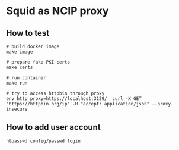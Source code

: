 # Squid as NCIP proxy

## How to test

    # build docker image
    make image

    # prepare fake PKI certs
    make certs

    # run container
    make run

    # try to access httpbin through proxy
    env http_proxy=https://localhost:3129/  curl -X GET "https://httpbin.org/ip" -H "accept: application/json" --proxy-insecure

## How to add user account

    htpasswd config/passwd login
